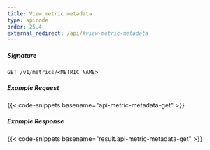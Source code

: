 ```yaml
---
title: View metric metadata
type: apicode
order: 25.4
external_redirect: /api/#view-metric-metadata
---
```


##### Signature
`GET /v1/metrics/<METRIC_NAME>`
##### Example Request
{{< code-snippets basename="api-metric-metadata-get" >}}
##### Example Response
{{< code-snippets basename="result.api-metric-metadata-get" >}}
